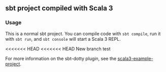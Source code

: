 ## sbt project compiled with Scala 3

### Usage

This is a normal sbt project. You can compile code with `sbt compile`, run it with `sbt run`, and `sbt console` will start a Scala 3 REPL.

<<<<<<< HEAD
<<<<<<< HEAD
New branch test

For more information on the sbt-dotty plugin, see the
[scala3-example-project](https://github.com/scala/scala3-example-project/blob/main/README.md).
